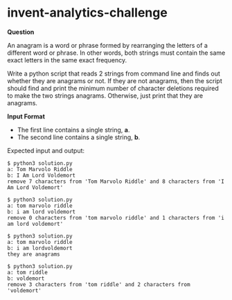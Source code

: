 # invent-analytics-challenge

**Question**

An anagram is a word or phrase formed by rearranging the letters of
a different word or phrase. In other words, both strings must contain
the same exact letters in the same exact frequency.

Write a python script that reads 2 strings from command line and finds
out whether they are anagrams or not.
If they are not anagrams, then the script should find and print the
minimum number of character deletions required to make the two strings
anagrams. Otherwise, just print that they are anagrams.

**Input Format**

- The first line contains a single string, **a**.
- The second line contains a single string, **b**.

Expected input and output:
```
$ python3 solution.py
a: Tom Marvolo Riddle
b: I Am Lord Voldemort
remove 7 characters from 'Tom Marvolo Riddle' and 8 characters from 'I Am Lord Voldemort'

$ python3 solution.py
a: tom marvolo riddle
b: i am lord voldemort
remove 0 characters from 'tom marvolo riddle' and 1 characters from 'i am lord voldemort'

$ python3 solution.py
a: tom marvolo riddle
b: i am lordvoldemort
they are anagrams

$ python3 solution.py
a: tom riddle
b: voldemort
remove 3 characters from 'tom riddle' and 2 characters from 'voldemort'
```

